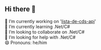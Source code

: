 ## Hi there 👋

🔭 I’m currently working on '[lista-de-cds-api](https://github.com/lev1sz/lista-de-cds-api)'\
🌱 I’m currently learning .Net/C#\
👯 I’m looking to collaborate on .Net/C#\
🤔 I’m looking for help with .Net/C#\
😄 Pronouns: he/him
